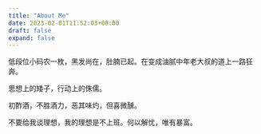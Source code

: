 ```yaml
---
title: "About Me"
date: 2023-02-01T11:52:03+08:00
draft: false
expand: false
---
```


低段位小码农一枚，黑发尚在，肚腩已起。在变成油腻中年老大叔的道上一路狂奔。

思想上的矮子，行动上的侏儒。

初酢酒，不胜酒力，恶其味灼，但喜微醺。

不要给我谈理想，我的理想是不上班。何以解忧，唯有暴富。